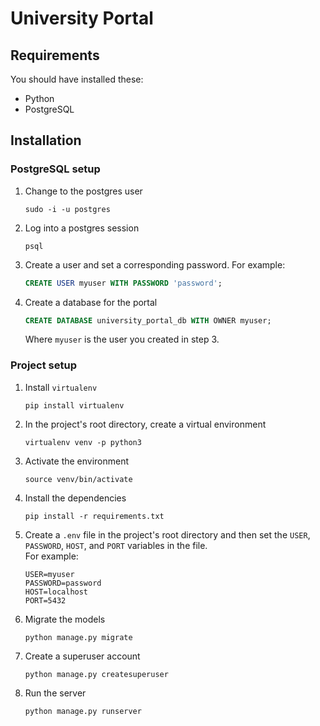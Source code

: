 # University Portal

## Requirements
You should have installed these:
- Python
- PostgreSQL

## Installation
### PostgreSQL setup
1. Change to the postgres user
    ```shell
    sudo -i -u postgres
    ```
2. Log into a postgres session
    ```shell
    psql
    ```
3. Create a user and set a corresponding password. For example:
    ```sql
    CREATE USER myuser WITH PASSWORD 'password';
    ```
4. Create a database for the portal
    ```sql
    CREATE DATABASE university_portal_db WITH OWNER myuser;
    ```
    Where `myuser` is the user you created in step 3.

### Project setup
1. Install `virtualenv`
    ```shell
    pip install virtualenv
    ```
2. In the project's root directory, create a virtual environment
    ```shell
    virtualenv venv -p python3
    ```
3. Activate the environment
    ```shell
    source venv/bin/activate
    ```
4. Install the dependencies
    ```shell
    pip install -r requirements.txt
    ```
5.  Create a `.env` file in the project's root directory and then set the `USER`, `PASSWORD`, `HOST`, and `PORT` variables in the file.  
    For example:
    ```shell
    USER=myuser
    PASSWORD=password
    HOST=localhost
    PORT=5432
    ```
6. Migrate the models
    ```shell
    python manage.py migrate
    ```
7. Create a superuser account
    ```shell
    python manage.py createsuperuser
    ```
8. Run the server
    ```shell
    python manage.py runserver
    ```
